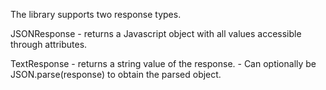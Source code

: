 The library supports two response types.

JSONResponse - returns a Javascript object with all values accessible through attributes.

TextResponse - returns a string value of the response. 
    - Can optionally be JSON.parse(response) to obtain the parsed object.
